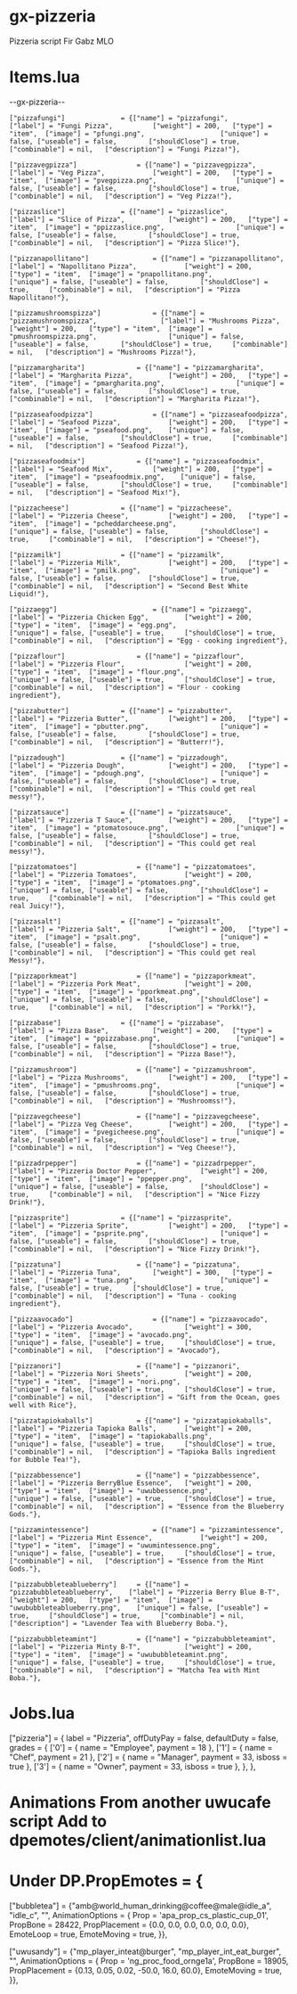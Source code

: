 # gx-pizzeria
Pizzeria script Fir Gabz MLO

# Items.lua

--gx-pizzeria--
	
	["pizzafungi"]			    = {["name"] = "pizzafungi",			    ["label"] = "Fungi Pizza",	        ["weight"] = 200,	["type"] = "item",	["image"] = "pfungi.png",				    ["unique"] = false,	["useable"] = false,		["shouldClose"] = true,		["combinable"] = nil,   ["description"] = "Fungi Pizza!"},
	
	["pizzavegpizza"]			    = {["name"] = "pizzavegpizza",			    ["label"] = "Veg Pizza",	        ["weight"] = 200,	["type"] = "item",	["image"] = "pvegpizza.png",				    ["unique"] = false,	["useable"] = false,		["shouldClose"] = true,		["combinable"] = nil,   ["description"] = "Veg Pizza!"},
	
	["pizzaslice"]			    = {["name"] = "pizzaslice",			    ["label"] = "Slice of Pizza",	        ["weight"] = 200,	["type"] = "item",	["image"] = "ppizzaslice.png",				    ["unique"] = false,	["useable"] = false,		["shouldClose"] = true,		["combinable"] = nil,   ["description"] = "Pizza Slice!"},
	
	["pizzanapollitano"]			    = {["name"] = "pizzanapollitano",			    ["label"] = "Napollitano Pizza",	        ["weight"] = 200,	["type"] = "item",	["image"] = "pnapollitano.png",				    ["unique"] = false,	["useable"] = false,		["shouldClose"] = true,		["combinable"] = nil,   ["description"] = "Pizza Napollitano!"},
	
	["pizzamushroomspizza"]			    = {["name"] = "pizzamushroomspizza",			    ["label"] = "Mushrooms Pizza",	        ["weight"] = 200,	["type"] = "item",	["image"] = "pmushroomspizza.png",				    ["unique"] = false,	["useable"] = false,		["shouldClose"] = true,		["combinable"] = nil,   ["description"] = "Mushrooms Pizza!"},
	
	["pizzamargharita"]			    = {["name"] = "pizzamargharita",			    ["label"] = "Margharita Pizza",	        ["weight"] = 200,	["type"] = "item",	["image"] = "pmargharita.png",				    ["unique"] = false,	["useable"] = false,		["shouldClose"] = true,		["combinable"] = nil,   ["description"] = "Margharita Pizza!"},
	
	["pizzaseafoodpizza"]			    = {["name"] = "pizzaseafoodpizza",			    ["label"] = "Seafood Pizza",	        ["weight"] = 200,	["type"] = "item",	["image"] = "pseafood.png",    ["unique"] = false,	["useable"] = false,		["shouldClose"] = true,		["combinable"] = nil,   ["description"] = "Seafood Pizza!"},
	
	["pizzaseafoodmix"]			    = {["name"] = "pizzaseafoodmix",			    ["label"] = "Seafood Mix",	        ["weight"] = 200,	["type"] = "item",	["image"] = "pseafoodmix.png",    ["unique"] = false,	["useable"] = false,		["shouldClose"] = true,		["combinable"] = nil,   ["description"] = "Seafood Mix!"},
	
	["pizzacheese"]			    = {["name"] = "pizzacheese",			    ["label"] = "Pizzeria Cheese",	        ["weight"] = 200,	["type"] = "item",	["image"] = "pcheddarcheese.png",				    ["unique"] = false,	["useable"] = false,		["shouldClose"] = true,		["combinable"] = nil,   ["description"] = "Cheese!"},
	
	["pizzamilk"]			    = {["name"] = "pizzamilk",			    ["label"] = "Pizzeria Milk",	        ["weight"] = 200,	["type"] = "item",	["image"] = "pmilk.png",				    ["unique"] = false,	["useable"] = false,		["shouldClose"] = true,		["combinable"] = nil,   ["description"] = "Second Best White Liquid!"},
	
	["pizzaegg"]						= {["name"] = "pizzaegg",					["label"] = "Pizzeria Chicken Egg",			["weight"] = 200,	["type"] = "item",	["image"] = "egg.png",						["unique"] = false,	["useable"] = true,		["shouldClose"] = true,		["combinable"] = nil,	["description"] = "Egg - cooking ingredient"},
	
	["pizzaflour"]					= {["name"] = "pizzaflour",					["label"] = "Pizzeria Flour",				["weight"] = 200,	["type"] = "item",	["image"] = "flour.png",					["unique"] = false,	["useable"] = true,		["shouldClose"] = true,		["combinable"] = nil,	["description"] = "Flour - cooking ingredient"},
	
	["pizzabutter"]			    = {["name"] = "pizzabutter",			    ["label"] = "Pizzeria Butter",	        ["weight"] = 200,	["type"] = "item",	["image"] = "pbutter.png",				    ["unique"] = false,	["useable"] = false,		["shouldClose"] = true,		["combinable"] = nil,   ["description"] = "Butterr!"},
	
	["pizzadough"]			    = {["name"] = "pizzadough",			    ["label"] = "Pizzeria Dough",	        ["weight"] = 200,	["type"] = "item",	["image"] = "pdough.png",				    ["unique"] = false,	["useable"] = false,		["shouldClose"] = true,		["combinable"] = nil,   ["description"] = "This could get real messy!"},
	
	["pizzatsauce"]			    = {["name"] = "pizzatsauce",			    ["label"] = "Pizzeria T Sauce",	        ["weight"] = 200,	["type"] = "item",	["image"] = "ptomatosouce.png",				    ["unique"] = false,	["useable"] = false,		["shouldClose"] = true,		["combinable"] = nil,   ["description"] = "This could get real messy!"},
	
	["pizzatomatoes"]			    = {["name"] = "pizzatomatoes",			    ["label"] = "Pizzeria Tomatoes",	        ["weight"] = 200,	["type"] = "item",	["image"] = "ptomatoes.png",				    ["unique"] = false,	["useable"] = false,		["shouldClose"] = true,		["combinable"] = nil,   ["description"] = "This could get real Juicy!"},
	
	["pizzasalt"]			    = {["name"] = "pizzasalt",			    ["label"] = "Pizzeria Salt",	        ["weight"] = 200,	["type"] = "item",	["image"] = "psalt.png",				    ["unique"] = false,	["useable"] = false,		["shouldClose"] = true,		["combinable"] = nil,   ["description"] = "This could get real Messy!"},
	
	["pizzaporkmeat"]			    = {["name"] = "pizzaporkmeat",			    ["label"] = "Pizzeria Pork Meat",	        ["weight"] = 200,	["type"] = "item",	["image"] = "pporkmeat.png",				    ["unique"] = false,	["useable"] = false,		["shouldClose"] = true,		["combinable"] = nil,   ["description"] = "Porkk!"},
	
	["pizzabase"]			    = {["name"] = "pizzabase",			    ["label"] = "Pizza Base",	        ["weight"] = 200,	["type"] = "item",	["image"] = "ppizzabase.png",				    ["unique"] = false,	["useable"] = false,		["shouldClose"] = true,		["combinable"] = nil,   ["description"] = "Pizza Base!"},
	
	["pizzamushroom"]			    = {["name"] = "pizzamushroom",			    ["label"] = "Pizza Mushrooms",	        ["weight"] = 200,	["type"] = "item",	["image"] = "pmushrooms.png",				    ["unique"] = false,	["useable"] = false,		["shouldClose"] = true,		["combinable"] = nil,   ["description"] = "Mushroomss!"},
	
	["pizzavegcheese"]			    = {["name"] = "pizzavegcheese",			    ["label"] = "Pizza Veg Cheese",	        ["weight"] = 200,	["type"] = "item",	["image"] = "pvegicheese.png",				    ["unique"] = false,	["useable"] = false,		["shouldClose"] = true,		["combinable"] = nil,   ["description"] = "Veg Cheese!"},
	
	["pizzadrpepper"]			    = {["name"] = "pizzadrpepper",			    ["label"] = "Pizzeria Doctor Pepper",	        ["weight"] = 200,	["type"] = "item",	["image"] = "ppepper.png",				    ["unique"] = false,	["useable"] = false,		["shouldClose"] = true,		["combinable"] = nil,   ["description"] = "Nice Fizzy Drink!"},
	
	["pizzasprite"]			    = {["name"] = "pizzasprite",			    ["label"] = "Pizzeria Sprite",	        ["weight"] = 200,	["type"] = "item",	["image"] = "psprite.png",				    ["unique"] = false,	["useable"] = false,		["shouldClose"] = true,		["combinable"] = nil,   ["description"] = "Nice Fizzy Drink!"},
	
	["pizzatuna"]					= {["name"] = "pizzatuna",					["label"] = "Pizzeria Tuna",		["weight"] = 300,	["type"] = "item",	["image"] = "tuna.png",						["unique"] = false,	["useable"] = true,		["shouldClose"] = true,		["combinable"] = nil,	["description"] = "Tuna - cooking ingredient"},
	
	["pizzaavocado"]					= {["name"] = "pizzaavocado",				["label"] = "Pizzeria Avocado",				["weight"] = 300,	["type"] = "item",	["image"] = "avocado.png",					["unique"] = false,	["useable"] = true,		["shouldClose"] = true,		["combinable"] = nil,	["description"] = "Avocado"},
	
	["pizzanori"]					= {["name"] = "pizzanori",					["label"] = "Pizzeria Nori Sheets",			["weight"] = 200,	["type"] = "item",	["image"] = "nori.png",						["unique"] = false, ["useable"] = true,		["shouldClose"] = true,		["combinable"] = nil,	["description"] = "Gift from the Ocean, goes well with Rice"},
	
	["pizzatapiokaballs"]			= {["name"] = "pizzatapiokaballs",			["label"] = "Pizzeria Tapioka Balls",		["weight"] = 200,	["type"] = "item",	["image"] = "tapiokaballs.png",				["unique"] = false,	["useable"] = true,		["shouldClose"] = true,		["combinable"] = nil,	["description"] = "Tapioka Balls ingredient for Bubble Tea!"},
	
	["pizzabbessence"]			    = {["name"] = "pizzabbessence",			    ["label"] = "Pizzeria BerryBlue Essence",	["weight"] = 200,	["type"] = "item",	["image"] = "uwubbessence.png",				["unique"] = false,	["useable"] = true,		["shouldClose"] = true,		["combinable"] = nil,   ["description"] = "Essence from the Blueberry Gods."},
	
	["pizzamintessence"]			    = {["name"] = "pizzamintessence",	    	["label"] = "Pizzeria Mint Essence",			["weight"] = 200,	["type"] = "item",	["image"] = "uwumintessence.png",			["unique"] = false,	["useable"] = true,		["shouldClose"] = true,		["combinable"] = nil,   ["description"] = "Essence from the Mint Gods."},
	
	["pizzabubbleteablueberry"]    	= {["name"] = "pizzabubbleteablueberry",	["label"] = "Pizzeria Berry Blue B-T",		["weight"] = 200,	["type"] = "item",	["image"] = "uwububbleteablueberry.png",	["unique"] = false,	["useable"] = true,		["shouldClose"] = true,		["combinable"] = nil,   ["description"] = "Lavender Tea with Blueberry Boba."},
	
	["pizzabubbleteamint"]		    = {["name"] = "pizzabubbleteamint",		["label"] = "Pizzeria Minty B-T",			["weight"] = 200,	["type"] = "item",	["image"] = "uwububbleteamint.png",			["unique"] = false,	["useable"] = true,		["shouldClose"] = true,		["combinable"] = nil,   ["description"] = "Matcha Tea with Mint Boba."},
 
 # Jobs.lua
 
   ["pizzeria"] = {
        label = "Pizzeria",
        offDutyPay = false,
        defaultDuty = false,
        grades = {
            ['0'] = { 
                name = "Employee", 
                payment = 18 
            }, 
            ['1'] = { 
                name = "Chef", 
                payment = 21 
            }, 
            ['2'] = { 
                name = "Manager", 
                payment = 33, 
                isboss = true 
            }, 
            ['3'] = { 
                name = "Owner", 
                payment = 33, 
                isboss = true
             }, 
        }, 
    },
    
# Animations From another uwucafe script Add to dpemotes/client/animationlist.lua 
# Under DP.PropEmotes = {

["bubbletea"] = {"amb@world_human_drinking@coffee@male@idle_a", "idle_c", "", AnimationOptions =
{
    Prop = 'apa_prop_cs_plastic_cup_01',
    PropBone = 28422,
    PropPlacement = {0.0, 0.0, 0.0, 0.0, 0.0, 0.0},
    EmoteLoop = true,
    EmoteMoving = true,
}},

["uwusandy"] = {"mp_player_inteat@burger", "mp_player_int_eat_burger", "", AnimationOptions =
{
    Prop = 'ng_proc_food_ornge1a',
    PropBone = 18905,
    PropPlacement = {0.13, 0.05, 0.02, -50.0, 16.0, 60.0},
    EmoteMoving = true,
}},
    
